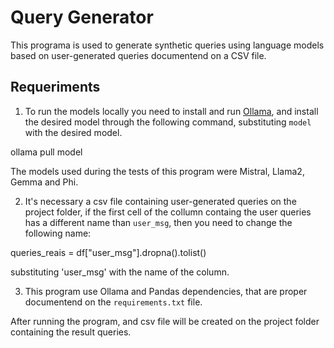 # Query Generator

This programa is used to generate synthetic queries using language models based on user-generated queries documentend on a CSV file.

## Requeriments

1. To run the models locally you need to install and run [Ollama](https://ollama.com/download), and install the desired model through the following command, substituting ``model`` with the desired model.

  ollama pull model

The models used during the tests of this program were Mistral, Llama2, Gemma and Phi.

2. It's necessary a csv file containing user-generated queries on the project folder, if the first cell of the collumn containg the user queries has a different name than ``user_msg``, then you need to change the following name:

  queries_reais = df["user_msg"].dropna().tolist()

substituting 'user_msg' with the name of the column.

3. This program use Ollama and Pandas dependencies, that are proper documentend on the ``requirements.txt`` file.

After running the program, and csv file will be created on the project folder containing the result queries.
